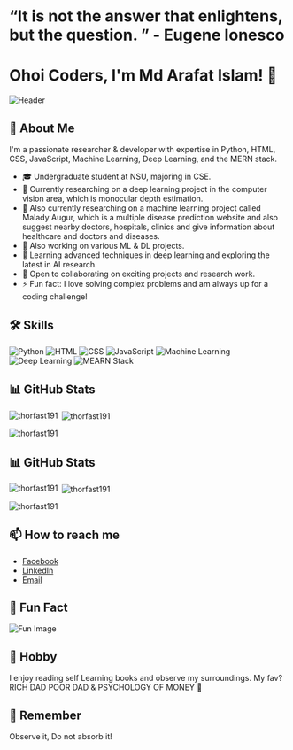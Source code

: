 # “It is not the answer that enlightens, but the question. ” - Eugene Ionesco
     
# Ohoi Coders, I'm Md Arafat Islam! 👋

![Header](https://www.cybersecurity-help.cz/upload/iblock/839/lhfmqxuf7ep2ot0diumwnz4x26js5boy.png)

## 🚀 About Me
I'm a passionate researcher & developer with expertise in Python, HTML, CSS, JavaScript, Machine Learning, Deep Learning, and the MERN stack.

- 🎓 Undergraduate student at NSU, majoring in CSE.
- 🔭 Currently researching on a deep learning project in the computer vision area, which is monocular depth estimation.
- 🔭 Also currently researching on a machine learning project called Malady Augur, which is a multiple disease prediction website and also suggest nearby doctors, hospitals, clinics and give information about healthcare and doctors and diseases.
- 🔭 Also working on various ML & DL projects.
- 🌱 Learning advanced techniques in deep learning and exploring the latest in AI research.
- 👯 Open to collaborating on exciting projects and research work.
- ⚡ Fun fact: I love solving complex problems and am always up for a coding challenge!

## 🛠 Skills

![Python](https://img.shields.io/badge/Python-3776AB?style=for-the-badge&logo=python&logoColor=white)
![HTML](https://img.shields.io/badge/HTML5-E34F26?style=for-the-badge&logo=html5&logoColor=white)
![CSS](https://img.shields.io/badge/CSS3-1572B6?style=for-the-badge&logo=css3&logoColor=white)
![JavaScript](https://img.shields.io/badge/JavaScript-F7DF1E?style=for-the-badge&logo=javascript&logoColor=black)
![Machine Learning](https://img.shields.io/badge/Machine%20Learning-0769AD?style=for-the-badge&logo=tensorflow&logoColor=white)
![Deep Learning](https://img.shields.io/badge/Deep%20Learning-FF6F00?style=for-the-badge&logo=pytorch&logoColor=white)
![MEARN Stack](https://img.shields.io/badge/MEARN%20Stack-339933?style=for-the-badge&logo=node.js&logoColor=white)

## 📊 GitHub Stats

<p><img align="left" src="https://github-readme-stats.vercel.app/api/top-langs?username=thorfast191&show_icons=true&locale=en&layout=compact" alt="thorfast191" /></p>

<p>&nbsp;<img align="center" src="https://github-readme-stats.vercel.app/api?username=thorfast191&show_icons=true&locale=en" alt="thorfast191" /></p>

<p><img align="center" src="https://github-readme-streak-stats.herokuapp.com/?user=thorfast191&" alt="thorfast191" /></p>

## 📊 GitHub Stats

<!-- Most Used Languages -->
<p><img align="left" src="https://github-readme-stats.vercel.app/api/top-langs?username=thorfast191&show_icons=true&locale=en&layout=compact&cache_seconds=1800" alt="thorfast191" /></p>

<!-- General GitHub Stats -->
<p>&nbsp;<img align="center" src="https://github-readme-stats.vercel.app/api?username=thorfast191&show_icons=true&locale=en&cache_seconds=1800" alt="thorfast191" /></p>

<!-- GitHub Streak Stats -->
<p><img align="center" src="https://github-readme-streak-stats.herokuapp.com/?user=thorfast191&cache_seconds=1800" alt="thorfast191" /></p>


## 📫 How to reach me
- [Facebook](https://www.facebook.com/arafat.islam.1804/)
- [LinkedIn](https://www.linkedin.com/in/md-arafat-islam/)
- [Email](mailto:ti2431267@gmail.com)

## 🧩 Fun Fact
![Fun Image](https://wallpapers.com/images/featured-full/funny-coding-9ohy28iermnslcfx.jpg)

## 📖 Hobby 
I enjoy reading self Learning books and observe my surroundings. My fav? RICH DAD POOR DAD & PSYCHOLOGY OF MONEY 🤟

## 🌱 Remember
Observe it, Do not absorb it!
